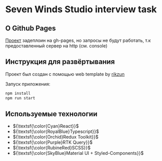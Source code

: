 # Seven Winds Studio interview task

## О Github Pages

[Проект](https://knyazweb.github.io/SevenWindsStudio-Task-Front/) задеплоин на gh-pages, но запросы не будут работать, т.к предоставленный сервер на http
(см. console)

## Инструкция для развёртывания

Проект был создан с помощью web template by [rikzun](https://github.com/rikzun/web-template)

Запуск приложения:
```bash
npm install
npm run start
```

## Используемые технологии
* ${\textsf{\color{Cyan}React}}$
* ${\textsf{\color{RoyalBlue}Typescript}}$
* ${\textsf{\color{Orchid}Redux Toolkit}}$
* ${\textsf{\color{Purple}RTK Query}}$
* ${\textsf{\color{RubineRed}SCSS}}$
* ${\textsf{\color{SkyBlue}Material UI + Styled-Components}}$
